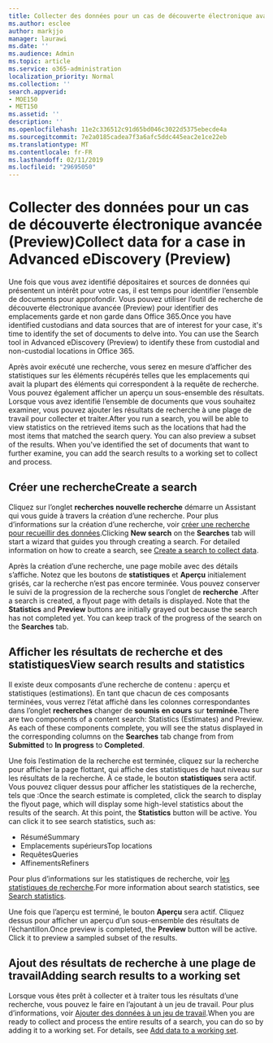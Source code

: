 ```yaml
---
title: Collecter des données pour un cas de découverte électronique avancée (Preview)
ms.author: esclee
author: markjjo
manager: laurawi
ms.date: ''
ms.audience: Admin
ms.topic: article
ms.service: o365-administration
localization_priority: Normal
ms.collection: ''
search.appverid:
- MOE150
- MET150
ms.assetid: ''
description: ''
ms.openlocfilehash: 11e2c336512c91d65bd046c3022d5375ebecde4a
ms.sourcegitcommit: 7e2a0185cadea7f3a6afc5ddc445eac2e1ce22eb
ms.translationtype: MT
ms.contentlocale: fr-FR
ms.lasthandoff: 02/11/2019
ms.locfileid: "29695050"
---
```

# <a name="collect-data-for-a-case-in-advanced-ediscovery-preview"></a><span data-ttu-id="6e442-102">Collecter des données pour un cas de découverte électronique avancée (Preview)</span><span class="sxs-lookup"><span data-stu-id="6e442-102">Collect data for a case in Advanced eDiscovery (Preview)</span></span>

<span data-ttu-id="6e442-p101">Une fois que vous avez identifié dépositaires et sources de données qui présentent un intérêt pour votre cas, il est temps pour identifier l’ensemble de documents pour approfondir. Vous pouvez utiliser l’outil de recherche de découverte électronique avancée (Preview) pour identifier des emplacements garde et non garde dans Office 365.</span><span class="sxs-lookup"><span data-stu-id="6e442-p101">Once you have identified custodians and data sources that are of interest for your case, it's time to identify the set of documents to delve into. You can use the Search tool in Advanced eDiscovery (Preview) to identify these from custodial and non-custodial locations in Office 365.</span></span>

<span data-ttu-id="6e442-p102">Après avoir exécuté une recherche, vous serez en mesure d’afficher des statistiques sur les éléments récupérés telles que les emplacements qui avait la plupart des éléments qui correspondent à la requête de recherche. Vous pouvez également afficher un aperçu un sous-ensemble des résultats. Lorsque vous avez identifié l’ensemble de documents que vous souhaitez examiner, vous pouvez ajouter les résultats de recherche à une plage de travail pour collecter et traiter.</span><span class="sxs-lookup"><span data-stu-id="6e442-p102">After you run a search, you will be able to view statistics on the retrieved items such as the locations that had the most items that matched the search query. You can also preview a subset of the results. When you've identified the set of documents that want to further examine, you can add the search results to a working set to collect and process.</span></span>

## <a name="create-a-search"></a><span data-ttu-id="6e442-108">Créer une recherche</span><span class="sxs-lookup"><span data-stu-id="6e442-108">Create a search</span></span>

<span data-ttu-id="6e442-p103">Cliquez sur l’onglet **recherches** **nouvelle recherche** démarre un Assistant qui vous guide à travers la création d’une recherche. Pour plus d’informations sur la création d’une recherche, voir [créer une recherche pour recueillir des données](create-search-to-collect-data.md).</span><span class="sxs-lookup"><span data-stu-id="6e442-p103">Clicking **New search** on the **Searches** tab will start a wizard that guides you through creating a search. For detailed information on how to create a search, see [Create a search to collect data](create-search-to-collect-data.md).</span></span>

<span data-ttu-id="6e442-p104">Après la création d’une recherche, une page mobile avec des détails s’affiche. Notez que les boutons de **statistiques** et **Aperçu** initialement grisés, car la recherche n’est pas encore terminée. Vous pouvez conserver le suivi de la progression de la recherche sous l’onglet de **recherche** .</span><span class="sxs-lookup"><span data-stu-id="6e442-p104">After a search is created, a flyout page with details is displayed. Note that the **Statistics** and **Preview** buttons are initially grayed out because the search has not completed yet. You can keep track of the progress of the search on the **Searches** tab.</span></span>

## <a name="view-search-results-and-statistics"></a><span data-ttu-id="6e442-114">Afficher les résultats de recherche et des statistiques</span><span class="sxs-lookup"><span data-stu-id="6e442-114">View search results and statistics</span></span>
<span data-ttu-id="6e442-p105">Il existe deux composants d’une recherche de contenu : aperçu et statistiques (estimations). En tant que chacun de ces composants terminées, vous verrez l’état affiché dans les colonnes correspondantes dans l’onglet **recherches** changer de **soumis** **en cours** sur **terminée**.</span><span class="sxs-lookup"><span data-stu-id="6e442-p105">There are two components of a content search: Statistics (Estimates) and Preview. As each of these components complete, you will see the status displayed in the corresponding columns on the **Searches** tab change from from **Submitted** to **In progress** to **Completed**.</span></span>

<span data-ttu-id="6e442-p106">Une fois l’estimation de la recherche est terminée, cliquez sur la recherche pour afficher la page flottant, qui affiche des statistiques de haut niveau sur les résultats de la recherche. À ce stade, le bouton **statistiques** sera actif. Vous pouvez cliquer dessus pour afficher les statistiques de la recherche, tels que :</span><span class="sxs-lookup"><span data-stu-id="6e442-p106">Once the search estimate is completed, click the search to display the flyout page, which will display some high-level statistics about the results of the search. At this point, the **Statistics** button will be active. You can click it to see search statistics, such as:</span></span>

- <span data-ttu-id="6e442-120">Résumé</span><span class="sxs-lookup"><span data-stu-id="6e442-120">Summary</span></span>
- <span data-ttu-id="6e442-121">Emplacements supérieurs</span><span class="sxs-lookup"><span data-stu-id="6e442-121">Top locations</span></span>
- <span data-ttu-id="6e442-122">Requêtes</span><span class="sxs-lookup"><span data-stu-id="6e442-122">Queries</span></span>
- <span data-ttu-id="6e442-123">Affinements</span><span class="sxs-lookup"><span data-stu-id="6e442-123">Refiners</span></span>

<span data-ttu-id="6e442-124">Pour plus d’informations sur les statistiques de recherche, voir [les statistiques de recherche](search-statistics.md).</span><span class="sxs-lookup"><span data-stu-id="6e442-124">For more information about search statistics, see [Search statistics](search-statistics.md).</span></span>

<span data-ttu-id="6e442-p107">Une fois que l’aperçu est terminé, le bouton **Aperçu** sera actif. Cliquez dessus pour afficher un aperçu d’un sous-ensemble des résultats de l’échantillon.</span><span class="sxs-lookup"><span data-stu-id="6e442-p107">Once preview is completed, the **Preview** button will be active. Click it to preview a sampled subset of the results.</span></span>

## <a name="adding-search-results-to-a-working-set"></a><span data-ttu-id="6e442-127">Ajout des résultats de recherche à une plage de travail</span><span class="sxs-lookup"><span data-stu-id="6e442-127">Adding search results to a working set</span></span>

<span data-ttu-id="6e442-p108">Lorsque vous êtes prêt à collecter et à traiter tous les résultats d’une recherche, vous pouvez le faire en l’ajoutant à un jeu de travail. Pour plus d’informations, voir [Ajouter des données à un jeu de travail](add-data-to-working-set.md).</span><span class="sxs-lookup"><span data-stu-id="6e442-p108">When you are ready to collect and process the entire results of a search, you can do so by adding it to a working set. For details, see [Add data to a working set](add-data-to-working-set.md).</span></span> 